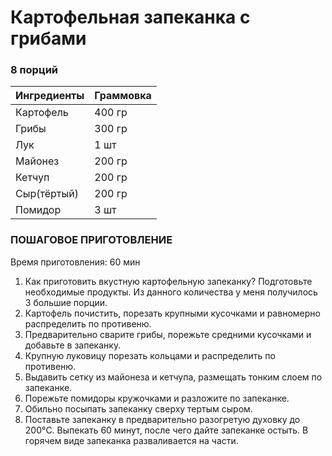 # Картофельная запеканка с грибами

 ### 8 порций
| Ингредиенты     | Граммовка |
|-----------------|-----------|
| Картофель  | 400 гр    |
| Грибы  | 300 гр     |
| Лук | 1 шт     |
| Майонез | 200 гр |
| Кетчуп | 200 гр |
| Сыр(тёртый) | 200 гр |
| Помидор | 3 шт |

### ПОШАГОВОЕ ПРИГОТОВЛЕНИЕ
 Время приготовления: 60 мин
 
1. Как приготовить вкустную картофельную запеканку? Подготовьте необходимые продукты. Из данного количества у меня получилось 3 большие порции.
2. Картофель почистить, порезать крупными кусочками и равномерно распределить по противеню.
3. Предварительно сварите грибы, порежьте средними кусочками и добавьте в запеканку.
4. Крупную луковицу порезать кольцами и распределить по противеню.
5. Выдавить сетку из майонеза и кетчупа, размещать тонким слоем по запеканке.
6. Порежьте помидоры кружочками и разложите по запеканке.
7. Обильно посыпать запеканку сверху тертым сыром.
9. Поставьте запеканку в предварительно разогретую духовку до 200°C. Выпекать 60 минут, после чего дайте запеканке остыть. В горячем виде запеканка разваливается на части.
